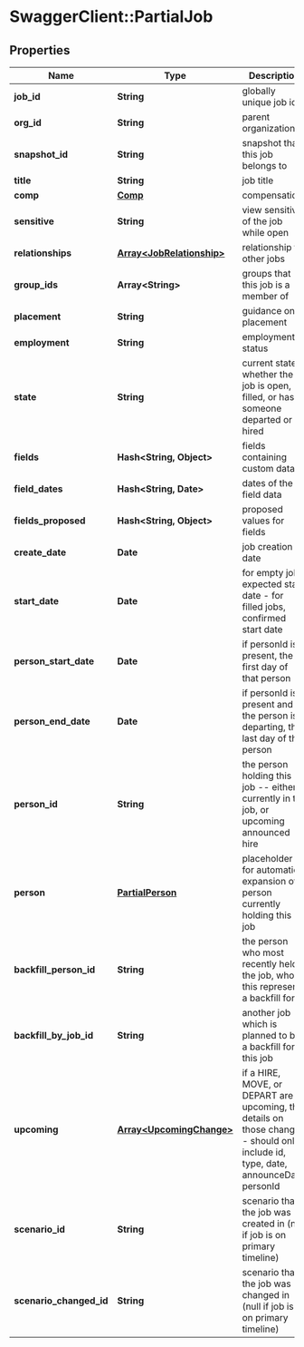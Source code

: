 # SwaggerClient::PartialJob

## Properties
Name | Type | Description | Notes
------------ | ------------- | ------------- | -------------
**job_id** | **String** | globally unique job id | [optional] 
**org_id** | **String** | parent organization id | [optional] 
**snapshot_id** | **String** | snapshot that this job belongs to | [optional] 
**title** | **String** | job title | [optional] 
**comp** | [**Comp**](Comp.md) | compensation | [optional] 
**sensitive** | **String** | view sensitive of the job while open | [optional] 
**relationships** | [**Array&lt;JobRelationship&gt;**](JobRelationship.md) | relationship to other jobs | [optional] 
**group_ids** | **Array&lt;String&gt;** | groups that this job is a member of | [optional] 
**placement** | **String** | guidance on placement | [optional] 
**employment** | **String** | employment status | [optional] 
**state** | **String** | current state - whether the job is open, filled, or has someone departed or hired | [optional] 
**fields** | **Hash&lt;String, Object&gt;** | fields containing custom data | [optional] 
**field_dates** | **Hash&lt;String, Date&gt;** | dates of the field data | [optional] 
**fields_proposed** | **Hash&lt;String, Object&gt;** | proposed values for fields | [optional] 
**create_date** | **Date** | job creation date | [optional] 
**start_date** | **Date** | for empty jobs, expected start date - for filled jobs, confirmed start date | [optional] 
**person_start_date** | **Date** | if personId is present, the first day of that person | [optional] 
**person_end_date** | **Date** | if personId is present and the person is departing, the last day of that person | [optional] 
**person_id** | **String** | the person holding this job -- either currently in the job, or upcoming announced hire | [optional] 
**person** | [**PartialPerson**](PartialPerson.md) | placeholder for automatic expansion of person currently holding this job | [optional] 
**backfill_person_id** | **String** | the person who most recently held the job, who this represents a backfill for | [optional] 
**backfill_by_job_id** | **String** | another job which is planned to be a backfill for this job | [optional] 
**upcoming** | [**Array&lt;UpcomingChange&gt;**](UpcomingChange.md) | if a HIRE, MOVE, or DEPART are upcoming, the details on those changes - should only include id, type, date, announceDate, personId | [optional] 
**scenario_id** | **String** | scenario that the job was created in (null if job is on primary timeline) | [optional] 
**scenario_changed_id** | **String** | scenario that the job was changed in (null if job is on primary timeline) | [optional] 


